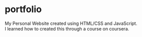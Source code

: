 # portfolio  
My Personal Website created using HTML/CSS and JavaScript.  
I learned how to created this through a course on coursera.

